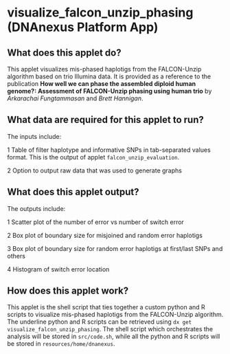# visualize_falcon_unzip_phasing (DNAnexus Platform App)

## What does this applet do?
This applet visualizes mis-phased haplotigs from the FALCON-Unzip algorithm based on trio Illumina data. It is provided as a reference to the publication **How well we can phase the assembled diploid human genome?: Assessment of FALCON-Unzip phasing using human trio** by *Arkarachai Fungtammasan* and *Brett Hannigan*. 

## What data are required for this applet to run?
The inputs include:

1 Table of filter haplotype and informative SNPs in tab-separated values format. This is the output of applet `falcon_unzip_evaluation`.

2 Option to output raw data that was used to generate graphs


## What does this applet output?
The outputs include:

1 Scatter plot of the number of error vs number of switch error

2 Box plot of boundary size for misjoined and random error haplotigs

3 Box plot of boundary size for random error haplotigs at first/last SNPs and others

4 Histogram of switch error location

## How does this applet work?
This applet is the shell script that ties together a custom python and R scripts to visualize mis-phased haplotigs from the FALCON-Unzip algorithm. The underline python and R scripts can be retrieved using `dx get visualize_falcon_unzip_phasing`. The shell script which orchestrates the analysis will be stored in `src/code.sh`, while all the python and R scripts will be stored in `resources/home/dnanexus`. 